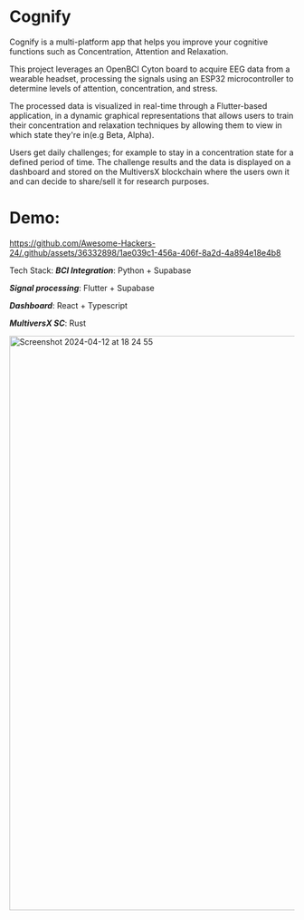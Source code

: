 # Cognify 
Cognify is a multi-platform app that helps you improve your cognitive functions such as Concentration, Attention and Relaxation.

This project leverages an OpenBCI Cyton board to acquire EEG data from a wearable headset, processing the signals using an ESP32 microcontroller to determine levels of attention, concentration, and stress. 

The processed data is visualized in real-time through a Flutter-based application, in a dynamic graphical representations that allows users to train their concentration and relaxation techniques by allowing them to view in which state they're in(e.g Beta, Alpha). 

Users get daily challenges; for example to stay in a concentration state for a defined period of time. The challenge results and the data is displayed on a dashboard and stored on the MultiversX blockchain where the users own it and can decide to share/sell it for research purposes.

# Demo:
https://github.com/Awesome-Hackers-24/.github/assets/36332898/1ae039c1-456a-406f-8a2d-4a894e18e4b8

Tech Stack:
***BCI Integration***: Python + Supabase





***Signal processing***: Flutter + Supabase

***Dashboard***: React + Typescript

***MultiversX SC***: Rust

<img width="1013" alt="Screenshot 2024-04-12 at 18 24 55" src="https://github.com/Awesome-Hackers-24/.github/assets/36332898/5d56ace8-36a0-481c-831a-929b65030388">



